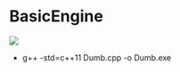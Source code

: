 # BasicEngine
![](https://github.com/gkn0672/DumbEngine/blob/main/engine.gif)
- g++ -std=c++11 Dumb.cpp -o Dumb.exe
